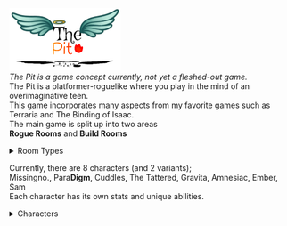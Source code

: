 <img src='image2.jpg' width='200'> <br>
*The Pit is a game concept currently, not yet a fleshed-out game.* <br/>
The Pit is a platformer-roguelike where you play in the mind of an overimaginative teen. <br/>
This game incorporates many aspects from my favorite games such as Terraria and The Binding of Isaac. <br/>
The main game is split up into two areas <br/>
**Rogue Rooms** and **Build Rooms** <br/>

<details>
<summary>Room Types</summary>
    
  ### Rogue Rooms <br/>
  > Rogue Rooms are typical top-down Zelda-style rooms with enemies and such. <br/>
  
  ### Build Rooms <br/>
  > Build Rooms are 2d Terraria style rooms where there is a parkour area or a puzzle. <br/>
  > In these rooms, your weapon turns into a digging tool based on its attributes, and you gain a block inventory. <br>
  
### Characters <br>
  </details>

Currently, there are 8 characters (and 2 variants); <br>
Missingno., Para**Digm**, Cuddles, The Tattered, Gravita, Amnesiac, Ember, Sam <br/>
Each character has its own stats and unique abilities. <br>

<details>
<summary>Characters</summary>
    
Sam <br>
> Literally does nothing special <br>

Ember <br>
> Spits fire and can summon fire tornadoes <br>

Amnesiac <br>
> Rerolls his stats and items <br>

Gravita <br>
> Bends gravity to his will <br>

 
<details>
<summary>Cuddles</summary>
    

> Deals out deadly contact damage and takes none back <br>

> Cuddles II <br>

> Deals MASSIVE contact damage and takes some back <br>

  </details>


The Tattered <br>
> Can't regen but starts with max hp <br>

Para**Digm** <br>
> Can Phase through the world

Missingno. <br>
> Random everything

  </details>
